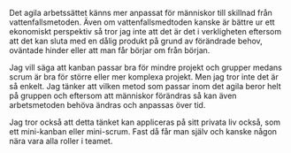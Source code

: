 Det agila arbetssättet känns mer anpassat för människor till skillnad från vattenfallsmetoden. Även om vattenfallsmedtoden kanske är bättre ur ett ekonomiskt perspektiv så tror jag inte att det är det i verkligheten eftersom att det kan sluta med en dålig produkt på grund av förändrade behov, oväntade hinder eller att man får börjar om från början.

Jag vill säga att kanban passar bra för mindre projekt och grupper medans scrum är bra för större eller mer komplexa projekt. Men jag tror inte det är så enkelt. Jag tänker att vilken metod som passar inom det agila beror helt på gruppen och eftersom att människor förändras så kan även arbetsmetoden behöva ändras och anpassas över tid.

Jag tror också att detta tänket kan appliceras på sitt privata liv också, som ett mini-kanban eller mini-scrum. Fast då får man själv och kanske någon nära vara alla roller i teamet.
